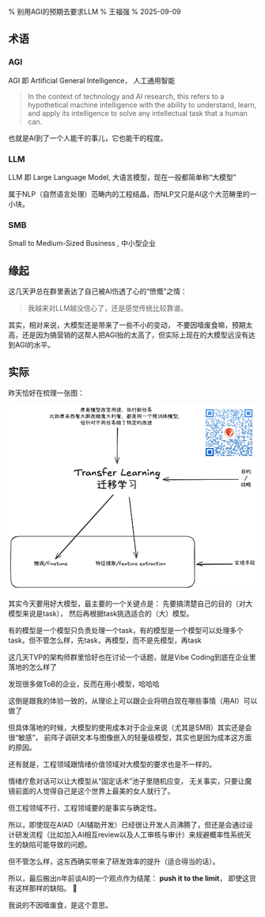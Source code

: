% 别用AGI的预期去要求LLM
% 王福强
% 2025-09-09

## 术语

### AGI

AGI 即 Artificial General Intelligence， 人工通用智能

> In the context of technology and AI research, this refers to a hypothetical machine intelligence with the ability to understand, learn, and apply its intelligence to solve any intellectual task that a human can.

也就是AI到了一个人能干的事儿，它也能干的程度。

### LLM

LLM 即 Large Language Model, 大语言模型，现在一般都简单称“大模型”

属于NLP（自然语言处理）范畴内的工程结晶，而NLP又只是AI这个大范畴里的一小块。

### SMB

Small to Medium-Sized Business , 中小型企业

## 缘起

这几天尹总在群里表达了自己被AI伤透了心的“愤慨”之情：

> 我越来对LLM越没信心了，还是感觉传统比较靠谱。

其实，相对来说，大模型还是带来了一些不小的变动， 不要因噎废食嘛，预期太高，还是因为搞营销的这帮人把AGI抬的太高了，但实际上现在的大模型远没有达到AGI的水平。

## 实际

昨天恰好在梳理一张图：

![](./images/transferlearning.jpg)

其实今天要用好大模型，最主要的一个关键点是： 先要搞清楚自己的目的（对大模型来说是task）， 然后再根据task挑选适合的（大）模型。

有的模型是一个模型只负责处理一个task，有的模型是一个模型可以处理多个task，但不管怎么样，先task，再模型，而不是先模型，再task

这几天TVP的架构师群里恰好也在讨论一个话题，就是Vibe Coding到底在企业里落地的怎么样了

发现很多做ToB的企业，反而在用小模型，哈哈哈

这倒是跟我的体验一致的，从理论上可以跟企业将明白现在哪些事情（用AI）可以做了

但具体落地的时候，大模型的使用成本对于企业来说（尤其是SMB）其实还是会很“敏感”， 前阵子调研文本与图像嵌入的轻量级模型，其实也是因为成本这方面的原因。

还有就是，工程领域跟情绪价值领域对大模型的要求也是不一样的。

情绪疗愈对话可以让大模型从“固定话术”池子里随机应变， 无关事实，只要让魔镜前面的人觉得自己是这个世界上最美的女人就行了。

但工程领域不行，工程领域要的是事实与确定性。

所以，即使现在AIAD（AI辅助开发）已经很让开发人员沸腾了，但还是会通过设计研发流程（比如加入AI相互review以及人工审核与审计）来规避概率性系统天生的缺陷可能导致的问题。

但不管怎么样，这东西确实带来了研发效率的提升（适合得当的话）。

所以，最后搬出n年前谈AI的一个观点作为结尾： **push it to the limit**， 即使这货有这样那样的缺陷。 🤪

我说的不因噎废食，是这个意思。


